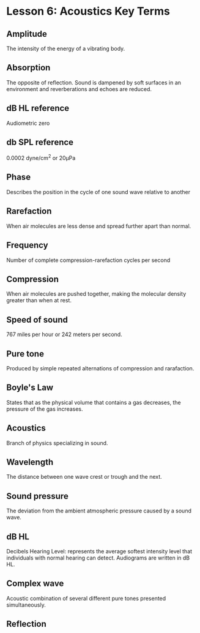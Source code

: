 # Lesson 6: Acoustics Key Terms 
## Amplitude
The intensity of the energy of a vibrating body.  

## Absorption
The opposite of reflection. Sound is dampened by soft surfaces in an environment and reverberations and echoes are reduced.  

## dB HL reference
Audiometric zero   

## db SPL reference
0.0002 dyne/cm<sup>2</sup> or 20μPa

## Phase
Describes the position in the cycle of one sound wave relative to another

## Rarefaction
When air molecules are less dense and spread further apart than normal.  

## Frequency
Number of complete compression-rarefaction cycles per second

## Compression
When air molecules are pushed together, making the molecular density greater than when at rest.  

## Speed of sound
767 miles per hour or 242 meters per second.  

## Pure tone
Produced by simple repeated alternations of compression and rarafaction.  

## Boyle's Law
States that as the physical volume that contains a gas decreases, the pressure of the gas increases.  

## Acoustics
Branch of physics specializing in sound.  

## Wavelength
The distance between one wave crest or trough and the next.  

## Sound pressure
The deviation from the ambient atmospheric pressure caused by a sound wave.  

## dB HL
Decibels Hearing Level: represents the average softest intensity level that individuals with normal hearing can detect. Audiograms are written in dB HL.  

## Complex wave
Acoustic combination of several different pure tones presented simultaneously.  

## Reflection

